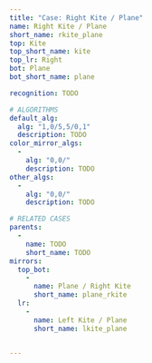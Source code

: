 ```yaml
---
title: "Case: Right Kite / Plane"
name: Right Kite / Plane
short_name: rkite_plane
top: Kite
top_short_name: kite
top_lr: Right
bot: Plane
bot_short_name: plane

recognition: TODO

# ALGORITHMS
default_alg:
  alg: "1,0/5,5/0,1"
  description: TODO
color_mirror_algs:
  -
    alg: "0,0/"
    description: TODO
other_algs:
  -
    alg: "0,0/"
    description: TODO

# RELATED CASES
parents:
  -
    name: TODO
    short_name: TODO
mirrors:
  top_bot:
    -
      name: Plane / Right Kite
      short_name: plane_rkite
  lr:
    -
      name: Left Kite / Plane
      short_name: lkite_plane


---
```


